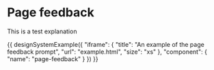 # Page feedback

This is a test explanation

{{ designSystemExample({
    "iframe": {
      "title": "An example of the page feedback prompt",
      "url": "example.html",
      "size": "xs"
    },
    "component": {
        "name": "page-feedback"
    }
}) }}
